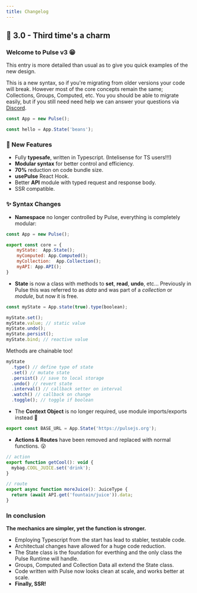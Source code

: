 ```yaml
---
title: Changelog
---
```


## :star2: 3.0 - Third time's a charm

### **Welcome to Pulse v3** :grin:

This entry is more detailed than usual as to give you quick examples of the new design.

This is a new syntax, so if you're migrating from older versions your code will break. However most of the core concepts remain the same; Collections, Groups, Computed, etc. You you should be able to migrate easily, but if you still need need help we can answer your questions via [Discord](https://discord.gg/2ranK7j).

```js
const App = new Pulse();

const hello = App.State('beans');
```

### :gem: New Features

- Fully **typesafe**, written in Typescript. (Intelisense for TS users!!!)
- **Modular syntax** for better control and efficiency.
- **70%** reduction on code bundle size.
- **usePulse** React Hook.
- Better **API** module with typed request and response body.
- SSR compatible.

### :sparkles: Syntax Changes

- **Namespace** no longer controlled by Pulse, everything is completely modular:

```js
const App = new Pulse();

export const core = {
    myState:  App.State();
    myComputed: App.Computed();
    myCollection:  App.Collection();
    myAPI: App.API();
}
```

- **State** is now a class with methods to **set**, **read**, **undo**, etc... Previously in Pulse this was referred to as _data_ and was part of a _collection_ or _module_, but now it is free.

```js
const myState = App.state(true).type(boolean);

myState.set();
myState.value; // static value
myState.undo();
myState.persist();
myState.bind; // reactive value
```

Methods are chainable too!

```js
myState
  .type() // define type of state
  .set() // mutate state
  .persist() // save to local storage
  .undo() // revert state
  .interval() // callback setter on interval
  .watch() // callback on change
  .toggle(); // toggle if boolean
```

- The **Context Object** is no longer required, use module imports/exports instead :tada:

```js
export const BASE_URL = App.State('https://pulsejs.org');
```

- **Actions & Routes** have been removed and replaced with normal functions. :open_mouth:

```js
// action
export function getCool(): void {
  mybag.COOL_JUICE.set('drink');
}

// route
export async function moreJuice(): JuiceType {
  return (await API.get('fountain/juice')).data;
}
```

### In conclusion

**The mechanics are simpler, yet the function is stronger.**

- Employing Typescript from the start has lead to stabler, testable code.
- Architectual changes have allowed for a huge code reduction.
- The State class is the foundation for everthing and the only class the Pulse Runtime will handle.
- Groups, Computed and Collection Data all extend the State class.
- Code written with Pulse now looks clean at scale, and works better at scale.
- **Finally, SSR!**
